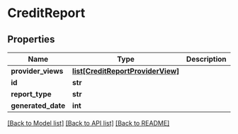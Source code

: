 # CreditReport

## Properties
Name | Type | Description | Notes
------------ | ------------- | ------------- | -------------
**provider_views** | [**list[CreditReportProviderView]**](CreditReportProviderView.md) |  | [optional] 
**id** | **str** |  | [optional] 
**report_type** | **str** |  | [optional] 
**generated_date** | **int** |  | [optional] 

[[Back to Model list]](../README.md#documentation-for-models) [[Back to API list]](../README.md#documentation-for-api-endpoints) [[Back to README]](../README.md)



